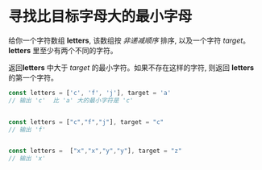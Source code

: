 # 寻找比目标字母大的最小字母

  给你一个字符数组 **letters**, 该数组按 *非递减顺序* 排序, 以及一个字符 *target*。 **letters** 里至少有两个不同的字符。

  返回**letters** 中大于 *target* 的最小字符。如果不存在这样的字符, 则返回 **letters** 的第一个字符。

```js
const letters = ['c', 'f', 'j'], target = 'a'
// 输出 'c'  比 'a' 大的最小字符是 'c'


const letters = ["c","f","j"], target = "c"
// 输出 'f'


const letters =  ["x","x","y","y"], target = "z"
// 输出 'x'
```